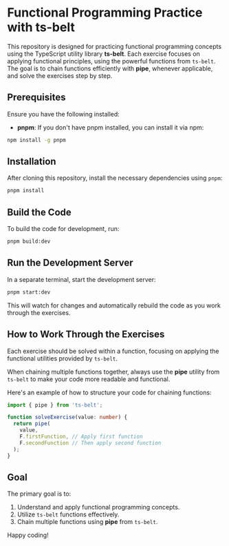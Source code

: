 
# Functional Programming Practice with ts-belt

This repository is designed for practicing functional programming concepts using the TypeScript utility library **ts-belt**. Each exercise focuses on applying functional principles, using the powerful functions from `ts-belt`. The goal is to chain functions efficiently with **pipe**, whenever applicable, and solve the exercises step by step.

## Prerequisites

Ensure you have the following installed:
- **pnpm**: If you don't have pnpm installed, you can install it via npm:

```bash
npm install -g pnpm
```

## Installation

After cloning this repository, install the necessary dependencies using `pnpm`:

```bash
pnpm install
```

## Build the Code

To build the code for development, run:

```bash
pnpm build:dev
```

## Run the Development Server

In a separate terminal, start the development server:

```bash
pnpm start:dev
```

This will watch for changes and automatically rebuild the code as you work through the exercises.

## How to Work Through the Exercises

Each exercise should be solved within a function, focusing on applying the functional utilities provided by `ts-belt`. 

When chaining multiple functions together, always use the **pipe** utility from `ts-belt` to make your code more readable and functional. 

Here's an example of how to structure your code for chaining functions:

```typescript
import { pipe } from 'ts-belt';

function solveExercise(value: number) {
  return pipe(
    value,
    F.firstFunction, // Apply first function
    F.secondFunction // Then apply second function
  );
}
```

## Goal

The primary goal is to:
1. Understand and apply functional programming concepts.
2. Utilize `ts-belt` functions effectively.
3. Chain multiple functions using **pipe** from `ts-belt`.

Happy coding!
